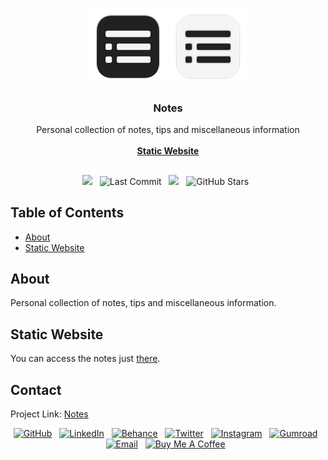 <div align="center">

  ![Logo](https://raw.githubusercontent.com/healkeiser/notes/main/docs/_attachments/notes_logo_dark.svg#gh-light-mode-only)
  ![Logo](https://raw.githubusercontent.com/healkeiser/notes/main/docs/_attachments/notes_logo_light.svg#gh-dark-mode-only)

  <h3 align="center">Notes</h3>

  <p align="center">
    Personal collection of notes, tips and miscellaneous information
    <br/><br/>
    <a href="https://healkeiser.github.io/notes"><strong>Static Website</strong></a>
  </p>

  ##

  <p align="center">
    <!-- Maintenance status -->
    <img src="https://img.shields.io/badge/maintenance-actively--developed-brightgreen.svg?&label=Maintenance">&nbsp;&nbsp;
    <!-- <img src="https://img.shields.io/badge/maintenance-deprecated-red.svg?&label=Maintenance">&nbsp;&nbsp; -->
    <!-- License -->
    <!-- <img src="https://img.shields.io/badge/License-MIT-brightgreen.svg?&logo=open-source-initiative&logoColor=white" alt="License: MIT"/>&nbsp;&nbsp; -->
    <!-- PyPI -->
    <!-- <a href="https://pypi.org/project/notes">
      <img src="https://img.shields.io/pypi/v/notes?&logo=pypi&logoColor=white&label=PyPI" alt="PyPI version"/></a>&nbsp;&nbsp; -->
    <!-- Last Commit -->
    <img src="https://img.shields.io/github/last-commit/healkeiser/notes?logo=github&label=Last%20Commit" alt="Last Commit"/>&nbsp;&nbsp;
    <!-- Commit Activity -->
    <a href="https://github.com/healkeiser/notes/pulse" alt="Activity">
      <img src="https://img.shields.io/github/commit-activity/m/healkeiser/notes?&logo=github&label=Commit%20Activity"/></a>&nbsp;&nbsp;
    <!-- GitHub stars -->
    <img src="https://img.shields.io/github/stars/healkeiser/notes" alt="GitHub Stars"/>&nbsp;&nbsp;
  </p>

</div>



<!-- TABLE OF CONTENTS -->
## Table of Contents
<!--ts-->
- [About](#about)
- [Static Website](#static-website)
<!--te-->



<!-- ABOUT -->
## About
Personal collection of notes, tips and miscellaneous information.



<!-- STATIC WEBSITE -->
## Static Website
You can access the notes just [there](https://healkeiser.github.io/notes).



<!-- CONTACT -->
## Contact

Project Link: [Notes](https://github.com/healkeiser/notes)

<p align='center'>
  <!-- GitHub profile -->
  <a href="https://github.com/healkeiser">
    <img src="https://img.shields.io/badge/healkeiser-181717?logo=github&style=social" alt="GitHub"/></a>&nbsp;&nbsp;
  <!-- LinkedIn -->
  <a href="https://www.linkedin.com/in/valentin-beaumont">
    <img src="https://img.shields.io/badge/Valentin%20Beaumont-0A66C2?logo=linkedin&style=social" alt="LinkedIn"/></a>&nbsp;&nbsp;
  <!-- Behance -->
  <a href="https://www.behance.net/el1ven">
    <img src="https://img.shields.io/badge/el1ven-1769FF?logo=behance&style=social" alt="Behance"/></a>&nbsp;&nbsp;
  <!-- X -->
  <a href="https://twitter.com/valentinbeaumon">
    <img src="https://img.shields.io/badge/@valentinbeaumon-1DA1F2?logo=x&style=social" alt="Twitter"/></a>&nbsp;&nbsp;
  <!-- Instagram -->
  <a href="https://www.instagram.com/val.beaumontart">
    <img src="https://img.shields.io/badge/@val.beaumontart-E4405F?logo=instagram&style=social" alt="Instagram"/></a>&nbsp;&nbsp;
  <!-- Gumroad -->
  <a href="https://healkeiser.gumroad.com/subscribe">
    <img src="https://img.shields.io/badge/healkeiser-36a9ae?logo=gumroad&style=social" alt="Gumroad"/></a>&nbsp;&nbsp;
  <!-- Gmail -->
  <a href="mailto:valentin.onze@gmail.com">
    <img src="https://img.shields.io/badge/valentin.onze@gmail.com-D14836?logo=gmail&style=social" alt="Email"/></a>&nbsp;&nbsp;
  <!-- Buy me a coffee -->
  <a href="https://www.buymeacoffee.com/healkeiser">
    <img src="https://img.shields.io/badge/Buy Me A Coffee-FFDD00?&logo=buy-me-a-coffee&logoColor=black" alt="Buy Me A Coffee"/></a>&nbsp;&nbsp;
</p>